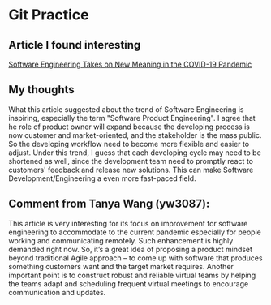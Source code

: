# Git Practice

## Article I found interesting
[Software Engineering Takes on New Meaning in the COVID-19 Pandemic](https://digitally.cognizant.com/software-engineering-takes-on-new-meaning-in-the-covid-19-pandemic-codex5676/)

## My thoughts

What this article suggested about the trend of Software Engineering is inspiring, especially the term "Software Product Engineering". I agree that he role of product owner will expand because the developing process is now customer and market-oriented, and the stakeholder is the mass public. So the developing workflow need to become more flexible and easier to adjust. Under this trend, I guess that each developing cycle may need to be shortened as well, since the development team need to promptly react to customers' feedback and release new solutions. This can make Software Development/Engineering a even more fast-paced field.

## Comment from Tanya Wang (yw3087):

This article is very interesting for its focus on improvement for software engineering to accommodate to the current pandemic especially for people working and communicating remotely. Such enhancement is highly demanded right now. So, it’s a great idea of proposing a product mindset beyond traditional Agile approach – to come up with software that produces something customers want and the target market requires. Another important point is to construct robust and reliable virtual teams by helping the teams adapt and scheduling frequent virtual meetings to encourage communication and updates.


